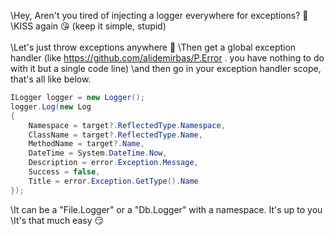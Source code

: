 \Hey, Aren't you tired of injecting a logger everywhere for exceptions? 🤨
\KISS again 😘 (keep it simple, stupid)\
\
\Let's just throw exceptions anywhere 🤪
\Then get a global exception handler (like https://github.com/alidemirbas/P.Error . you have nothing to do with it but a single code line)
\and then go in your exception handler scope, that's all like below.
```csharp
ILogger logger = new Logger();
logger.Log(new Log
{
    Namespace = target?.ReflectedType.Namespace,
    ClassName = target?.ReflectedType.Name,
    MethodName = target?.Name,
    DateTime = System.DateTime.Now,
    Description = error.Exception.Message,
    Success = false,
    Title = error.Exception.GetType().Name
});
```

\It can be a "File.Logger" or a "Db.Logger" with a namespace. It's up to you\
\It's that much easy 😏
